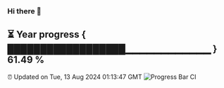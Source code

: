 ### Hi there 👋
⏳ Year progress { ██████████████████▁▁▁▁▁▁▁▁▁▁▁▁ } 61.49 %
---
⏰ Updated on Tue, 13 Aug 2024 01:13:47 GMT
![Progress Bar CI](https://github.com/liununu/liununu/workflows/Progress%20Bar%20CI/badge.svg)
